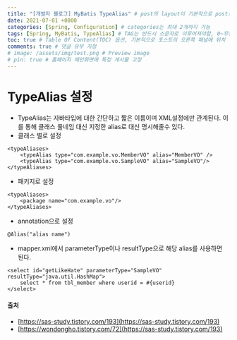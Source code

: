```yaml
---
title: "[개발자 블로그] MyBatis TypeAlias" # post의 layout이 기본적으로 post로 설정되어있어서 Front Matter에 따로 layout변수를 만들어 주지 않아도 됨
date: 2021-07-01 +0800
categories: [Spring, Configuration] # categories는 최대 2개까지 가능
tags: [Spring, MyBatis, TypeAlias] # TAG는 반드시 소문자로 이루어져야함, 0~무한개까지 지정 가능
toc: true # Table Of Content(TOC) 옵션, 기본적으로 포스트의 오른쪽 패널에 위치
comments: true # 댓글 유무 지정
# image: /assets/img/test.png # Preview image
# pin: true # 홈페이지 메인화면에 특정 게시물 고정
---
```


# TypeAlias 설정
- TypeAlias는 자바타입에 대한 간단하고 짧은 이름이며 XML설정에만 관계된다. 이를 통해 클래스 풀네임 대신 지정한 alias로 대신 명시해줄수 있다.
- 클래스 별로 설정

~~~
<typeAliases>
	<typeAlias type="com.example.vo.MemberVO" alias="MemberVO" />
	<typeAlias type="com.example.vo.SampleVO" alias="SampleVO"/>
</typeAliases>
~~~

- 패키지로 설정

~~~
<typeAliases>
	<package name="com.example.vo"/> 
</typeAliases>
~~~

- annotation으로 설정

~~~
@Alias("alias name")
~~~

- mapper.xml에서 parameterType이나 resultType으로 해당 alias를 사용하면 된다.

~~~
<select id="getLikeHate" parameterType="SampleVO" resultType="java.util.HashMap">
	select * from tbl_member where userid = #{userid}
</select>
~~~

#### 출처
- [https://sas-study.tistory.com/193](https://sas-study.tistory.com/193)
- [https://wondongho.tistory.com/72](https://sas-study.tistory.com/193)